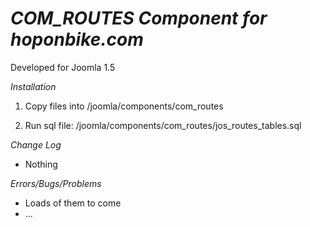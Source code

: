 *COM_ROUTES Component for hoponbike.com*
=====================================

Developed for Joomla 1.5

*Installation*

1.  Copy files into /joomla/components/com_routes

2.  Run sql file: /joomla/components/com_routes/jos_routes_tables.sql


*Change Log*

*  Nothing

*Errors/Bugs/Problems*

*  Loads of them to come
*  ...
